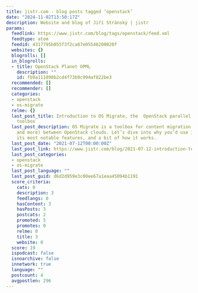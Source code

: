 ```yaml
---
title: jistr.com - blog posts tagged ‘openstack’
date: "2024-11-02T13:50:17Z"
description: Website and blog of Jiří Stránský | jistr
params:
  feedlink: https://www.jistr.com/blog/tags/openstack/feed.xml
  feedtype: atom
  feedid: 4317795b055f3f2ca87e05546200020f
  websites: {}
  blogrolls: []
  in_blogrolls:
  - title: OpenStack Planet OPML
    description: ""
    id: fb9a111890b2cd4f73b9c994af822be3
  recommended: []
  recommender: []
  categories:
  - openstack
  - os-migrate
  relme: {}
  last_post_title: Introduction to OS Migrate, the  OpenStack parallel cloud migration
    toolbox
  last_post_description: OS Migrate is a toolbox for content migration (workloads
    and more) between OpenStack clouds. Let’s dive into why you’d use it, some of
    its most notable features, and a bit of how it works.
  last_post_date: "2021-07-12T00:00:00Z"
  last_post_link: https://www.jistr.com/blog/2021-07-12-introduction-to-os-migrate/
  last_post_categories:
  - openstack
  - os-migrate
  last_post_language: ""
  last_post_guid: d6d2d959e3c00ee67a1eaa45094b1191
  score_criteria:
    cats: 0
    description: 3
    feedlangs: 0
    hasContent: 3
    hasPosts: 3
    postcats: 2
    promoted: 5
    promotes: 0
    relme: 0
    title: 3
    website: 0
  score: 19
  ispodcast: false
  isnoarchive: false
  innetwork: true
  language: ""
  postcount: 4
  avgpostlen: 296
---
```

